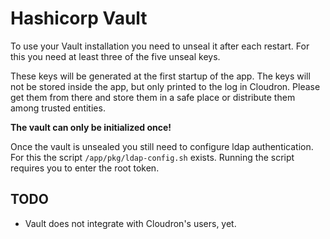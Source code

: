 # Hashicorp Vault

To use your Vault installation you need to unseal it after each restart. For this you need at least three of the five unseal keys.

These keys will be generated at the first startup of the app. The keys will not be stored inside the app, but only printed to the log in Cloudron. Please get them from there and store them in a safe place or distribute them among trusted entities.

**The vault can only be initialized once!**

Once the vault is unsealed you still need to configure ldap authentication. For this the script `/app/pkg/ldap-config.sh` exists. Running the script requires you to enter the root token.

## TODO

- Vault does not integrate with Cloudron's users, yet.
